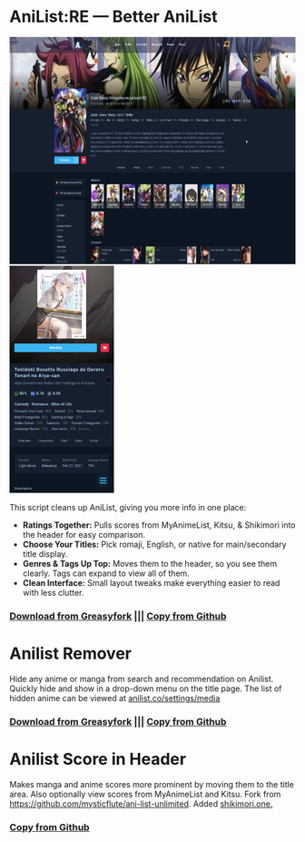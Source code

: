 # AniList:RE — Better AniList

<img src="https://raw.githubusercontent.com/Kellenok/userscipts/main/screenshots/re-desktop.jpg" alt="Screenshot of desktop" style="height: 400px;"> <img src="https://raw.githubusercontent.com/Kellenok/userscipts/main/screenshots/re-mobile.png" alt="Screenshot of mobile" style="height: 400px;"> 

This script cleans up AniList, giving you more info in one place:

*   **Ratings Together:** Pulls scores from MyAnimeList, Kitsu, & Shikimori into the header for easy comparison.
*   **Choose Your Titles:** Pick romaji, English, or native for main/secondary title display.
*   **Genres & Tags Up Top:** Moves them to the header, so you see them clearly. Tags can expand to view all of them.
*   **Clean Interface:** Small layout tweaks make everything easier to read with less clutter.

### **[Download from Greasyfork](https://greasyfork.org/scripts/523545-anilist-re/)**  ||| **[Copy from Github](https://raw.githubusercontent.com/Kellenok/userscipts/main/anilist-re.js)** 

# Anilist Remover
Hide any anime or manga from search and recommendation on Anilist. Quickly hide and show in a drop-down menu on the title page. The list of hidden anime can be viewed at [anilist.co/settings/media](https://anilist.co/settings/media)

### **[Download from Greasyfork](https://greasyfork.org/en/scripts/489589-anilist-remover)** ||| **[Copy from Github](https://raw.githubusercontent.com/Kellenok/userscipts/main/anilist-remover.js)**  

# Anilist Score in Header
Makes manga and anime scores more prominent by moving them to the title area. Also optionally view scores from MyAnimeList and Kitsu.
Fork from https://github.com/mysticflute/ani-list-unlimited. Added [shikimori.one.](https://shikimori.one)

### **[Copy from Github](https://raw.githubusercontent.com/Kellen-wq/userscipts/main/anilist-score.js)**  
